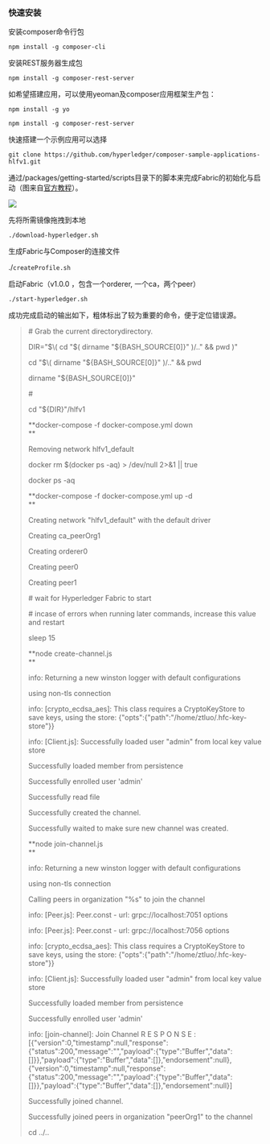 ### 快速安装

安装composer命令行包

`npm install -g composer-cli`

安装REST服务器生成包

`npm install -g composer-rest-server`

如希望搭建应用，可以使用yeoman及composer应用框架生产包：

`npm install -g yo`

`npm install -g composer-rest-server`

快速搭建一个示例应用可以选择

`git clone https://github.com/hyperledger/composer-sample-applications-hlfv1.git`

通过/packages/getting-started/scripts目录下的脚本来完成Fabric的初始化与启动（图来自[官方教程](https://hyperledger.github.io/composer/getting-started/development-tools.html)）。

![](https://hyperledger.github.io/composer/assets/img/developer-tools-commands.png)

先将所需镜像拖拽到本地

`./download-hyperledger.sh`

生成Fabric与Composer的连接文件

./`createProfile.sh`

启动Fabric（v1.0.0 ，包含一个orderer, 一个ca，两个peer）

`./start-hyperledger.sh`

成功完成启动的输出如下，粗体标出了较为重要的命令，便于定位错误源。

> \# Grab the current directorydirectory.
>
> DIR="$\( cd "$\( dirname "${BASH\_SOURCE\[0\]}" \)/.." && pwd \)"
>
> cd "$\( dirname "${BASH\_SOURCE\[0\]}" \)/.." && pwd
>
> dirname "${BASH\_SOURCE\[0\]}"
>
> \#
>
> cd "${DIR}"/hlfv1
>
> **docker-compose -f docker-compose.yml down  
> **
>
> Removing network hlfv1\_default
>
> docker rm $\(docker ps -aq\) &gt; /dev/null 2&gt;&1 \|\| true
>
> docker ps -aq
>
> **docker-compose -f docker-compose.yml up -d  
> **
>
> Creating network "hlfv1\_default" with the default driver
>
> Creating ca\_peerOrg1
>
> Creating orderer0
>
> Creating peer0
>
> Creating peer1
>
> \# wait for Hyperledger Fabric to start
>
> \# incase of errors when running later commands, increase this value and restart
>
> sleep 15
>
> **node create-channel.js  
> **
>
> info: Returning a new winston logger with default configurations
>
> using non-tls connection
>
> info: \[crypto\_ecdsa\_aes\]: This class requires a CryptoKeyStore to save keys, using the store: {"opts":{"path":"/home/ztluo/.hfc-key-store"}}
>
> info: \[Client.js\]: Successfully loaded user "admin" from local key value store
>
> Successfully loaded member from persistence
>
> Successfully enrolled user 'admin'
>
> Successfully read file
>
> Successfully created the channel.
>
> Successfully waited to make sure new channel was created.
>
> **node join-channel.js  
> **
>
> info: Returning a new winston logger with default configurations
>
> using non-tls connection
>
> Calling peers in organization "%s" to join the channel
>
> info: \[Peer.js\]: Peer.const - url: grpc://localhost:7051 options
>
> info: \[Peer.js\]: Peer.const - url: grpc://localhost:7056 options
>
> info: \[crypto\_ecdsa\_aes\]: This class requires a CryptoKeyStore to save keys, using the store: {"opts":{"path":"/home/ztluo/.hfc-key-store"}}
>
> info: \[Client.js\]: Successfully loaded user "admin" from local key value store
>
> Successfully loaded member from persistence
>
> Successfully enrolled user 'admin'
>
> info: \[join-channel\]: Join Channel R E S P O N S E : \[{"version":0,"timestamp":null,"response":{"status":200,"message":"","payload":{"type":"Buffer","data":\[\]}},"payload":{"type":"Buffer","data":\[\]},"endorsement":null},{"version":0,"timestamp":null,"response":{"status":200,"message":"","payload":{"type":"Buffer","data":\[\]}},"payload":{"type":"Buffer","data":\[\]},"endorsement":null}\]
>
> Successfully joined channel.
>
> Successfully joined peers in organization "peerOrg1" to the channel
>
> cd ../..




